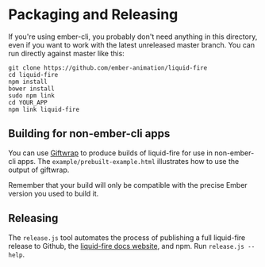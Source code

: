 Packaging and Releasing
=======================

If you're using ember-cli, you probably don't need anything in this
directory, even if you want to work with the latest unreleased master
branch. You can run directly against master like this:

    git clone https://github.com/ember-animation/liquid-fire
    cd liquid-fire
    npm install
    bower install
    sudo npm link
    cd YOUR_APP
    npm link liquid-fire

Building for non-ember-cli apps
-------------------------------

You can use [Giftwrap](http://github.com/ef4/ember-giftwrap) to
produce builds of liquid-fire for use in non-ember-cli apps. The
`example/prebuilt-example.html` illustrates how to use the output of
giftwrap.

Remember that your build will only be compatible with the precise
Ember version you used to build it.

Releasing
---------

The `release.js` tool automates the process of publishing a full
liquid-fire release to Github, the
[liquid-fire docs website](http://ember-animation.github.com/liquid-fire), and
npm. Run `release.js --help`.
